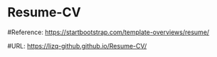 # Resume-CV

#Reference: https://startbootstrap.com/template-overviews/resume/


#URL: https://lizq-github.github.io/Resume-CV/
